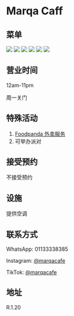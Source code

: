 # Marqa Caff

## 菜单

<div class="image-slide">
  <img src="https://img.xmummap.com/1_marqacaff_menu1.jpg" />
  <img src="https://img.xmummap.com/1_marqacaff_menu2.jpg" />
  <img src="https://img.xmummap.com/1_marqacaff_menu3.jpg" />
  <img src="https://img.xmummap.com/1_marqacaff_menu4.jpg" />
  <img src="https://img.xmummap.com/1_marqacaff_menu5.jpg" />
  <img src="https://img.xmummap.com/1_marqacaff_menu6.jpg" />
</div>

## 营业时间

12am-11pm

周一关门

## 特殊活动

1. [Foodpanda 外卖服务](https://www.foodpanda.my/restaurant/b7pd/marqa-cafe-sunsuria-city?utm_campaign=google_reserve_place_order_action_CH-SEO_)
2. 可举办派对

## 接受预约

不接受预约

## 设施

提供空调

## 联系方式

WhatsApp: 01133338385

Instagram: [@marqacafe](http://instagram.com/marqacafe)

TikTok: [@marqacafe](https://www.tiktok.com/@marqacafe)

## 地址

R.1.20
